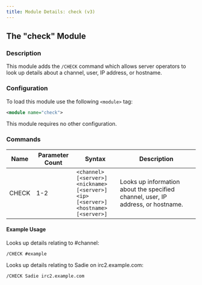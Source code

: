 ```yaml
---
title: Module Details: check (v3)
---
```


## The "check" Module

### Description

This module adds the `/CHECK` command which allows server operators to look up details about a channel, user, IP address, or hostname.

### Configuration

To load this module use the following `<module>` tag:

```xml
<module name="check">
```

This module requires no other configuration.

### Commands

Name  | Parameter Count | Syntax                                                                                            | Description
----- | --------------- | ------------------------------------------------------------------------------------------------- | -----------
CHECK | 1-2             | `<channel> [<server>]`<br>`<nickname> [<server>]`<br>`<ip> [<server>]`<br>`<hostname> [<server>]` | Looks up information about the specified channel, user, IP address, or hostname.

#### Example Usage

Looks up details relating to #channel:

```plaintext
/CHECK #example
```

Looks up details relating to Sadie on irc2.example.com:

```plaintext
/CHECK Sadie irc2.example.com
```
